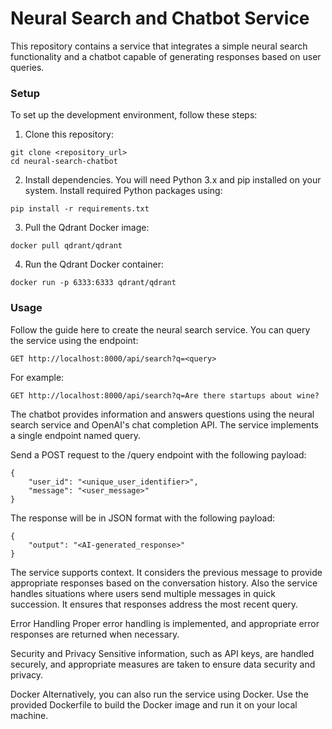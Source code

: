 # Neural Search and Chatbot Service
This repository contains a service that integrates a simple neural search functionality and a chatbot capable of generating responses based on user queries.

### Setup
To set up the development environment, follow these steps:

1. Clone this repository:
```
git clone <repository_url>
cd neural-search-chatbot
```
2. Install dependencies. You will need Python 3.x and pip installed on your system. Install required Python packages using:
```
pip install -r requirements.txt
```
3. Pull the Qdrant Docker image:
```
docker pull qdrant/qdrant
```
4. Run the Qdrant Docker container:
```
docker run -p 6333:6333 qdrant/qdrant
```
### Usage
Follow the guide here to create the neural search service. You can query the service using the endpoint:

```
GET http://localhost:8000/api/search?q=<query>
```
For example:

```
GET http://localhost:8000/api/search?q=Are there startups about wine?
```
The chatbot provides information and answers questions using the neural search service and OpenAI's chat completion API. The service implements a single endpoint named query.

Send a POST request to the /query endpoint with the following payload:

```
{
    "user_id": "<unique_user_identifier>",
    "message": "<user_message>"
}
```
The response will be in JSON format with the following payload:

```
{
    "output": "<AI-generated_response>"
}
```

The service supports context. It considers the previous message to provide appropriate responses based on the conversation history.
Also the service handles situations where users send multiple messages in quick succession. It ensures that responses address the most recent query.

Error Handling
Proper error handling is implemented, and appropriate error responses are returned when necessary.

Security and Privacy
Sensitive information, such as API keys, are handled securely, and appropriate measures are taken to ensure data security and privacy.

Docker
Alternatively, you can also run the service using Docker. Use the provided Dockerfile to build the Docker image and run it on your local machine.
